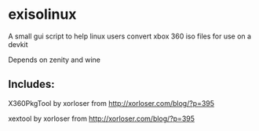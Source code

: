 # exisolinux
A small gui script to help linux users convert xbox 360 iso files for use on a devkit

Depends on zenity and wine

## Includes:

X360PkgTool by xorloser from http://xorloser.com/blog/?p=395

xextool by xorloser from http://xorloser.com/blog/?p=395
